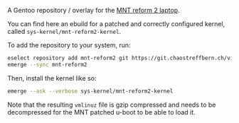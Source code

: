 A Gentoo repository / overlay for the [MNT reform 2 laptop](https://mntre.com/).

You can find here an ebuild for a patched and correctly configured kernel, called `sys-kernel/mnt-reform2-kernel`.

To add the repository to your system, run:
```bash
eselect repository add mnt-reform2 git https://git.chaostreffbern.ch/vimja/mnt-reform2-overlay.git
emerge --sync mnt-reform2
```

Then, install the kernel like so:
```bash
emerge --ask --verbose sys-kernel/mnt-reform2-kernel
```

Note that the resulting `vmlinuz` file is gzip compressed and needs to be decompressed for the MNT patched u-boot to be able to load it.
